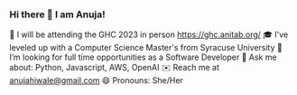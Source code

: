 ### Hi there 👋 I am Anuja!

 :tada: I will be attending the GHC 2023 in person https://ghc.anitab.org/
 :mortar_board: I've leveled up with a Computer Science Master's from Syracuse University
 :loudspeaker: I’m looking for full time opportunities as a Software Developer
 💬 Ask me about: Python, Javascript, AWS, OpenAI 
 :envelope: Reach me at anujahiwale@gmail.com
 😄 Pronouns: She/Her 

